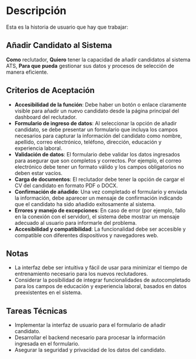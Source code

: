 # Descripción

Esta es la historia de usuario que hay que trabajar:

## Añadir Candidato al Sistema

**Como** reclutador,
**Quiero** tener la capacidad de añadir candidatos al sistema ATS,
**Para que pueda** gestionar sus datos y procesos de selección de manera eficiente.

## Criterios de Aceptación

- **Accesibilidad de la función**: Debe haber un botón o enlace claramente visible para añadir un nuevo candidato desde la página principal del dashboard del reclutador.
- **Formulario de ingreso de datos**: Al seleccionar la opción de añadir candidato, se debe presentar un formulario que incluya los campos necesarios para capturar la información del candidato como nombre, apellido, correo electrónico, teléfono, dirección, educación y experiencia laboral.
- **Validación de datos**: El formulario debe validar los datos ingresados para asegurar que son completos y correctos. Por ejemplo, el correo electrónico debe tener un formato válido y los campos obligatorios no deben estar vacíos.
- **Carga de documentos**: El reclutador debe tener la opción de cargar el CV del candidato en formato PDF o DOCX.
- **Confirmación de añadido**: Una vez completado el formulario y enviada la información, debe aparecer un mensaje de confirmación indicando que el candidato ha sido añadido exitosamente al sistema.
- **Errores y manejo de excepciones**: En caso de error (por ejemplo, fallo en la conexión con el servidor), el sistema debe mostrar un mensaje adecuado al usuario para informarle del problema.
- **Accesibilidad y compatibilidad**: La funcionalidad debe ser accesible y compatible con diferentes dispositivos y navegadores web.

## Notas

- La interfaz debe ser intuitiva y fácil de usar para minimizar el tiempo de entrenamiento necesario para los nuevos reclutadores.
- Considerar la posibilidad de integrar funcionalidades de autocompletado para los campos de educación y experiencia laboral, basados en datos preexistentes en el sistema.

## Tareas Técnicas

- Implementar la interfaz de usuario para el formulario de añadir candidato.
- Desarrollar el backend necesario para procesar la información ingresada en el formulario.
- Asegurar la seguridad y privacidad de los datos del candidato.
